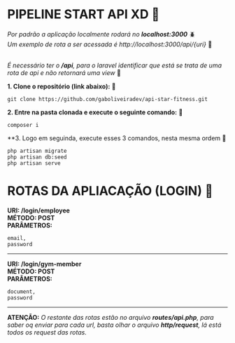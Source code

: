 # PIPELINE START API XD 🫶

*Por padrão a aplicação localmente rodará no **localhost:3000*** 🪲 <br>
*Um exemplo de rota a ser acessada é http://localhost:3000/api/{uri}* 🐗<br><br>

*É necessário ter o **/api**, para o laravel identificar que está se trata de uma rota de api e não retornará uma view* 🌵

**1. Clone o repositório (link abaixo):** 🐓
```
git clone https://github.com/gaboliveiradev/api-star-fitness.git
```

**2. Entre na pasta clonada e execute o seguinte comando:** 🐁
```
composer i
```

**3. Logo em seguinda, execute esses 3 comandos, nesta mesma ordem 🦚
```
php artisan migrate
php artisan db:seed
php artisan serve
```

# ROTAS DA APLIACAÇÃO (LOGIN) 🥤

**URI: /login/employee** <br>
**MÉTODO: POST** <br>
**PARÂMETROS:** <br>
```
email,
password
```

<hr>

**URI: /login/gym-member** <br>
**MÉTODO: POST** <br>
**PARÂMETROS:** <br>
```
document,
password
```

<hr>

**ATENÇÃO:** *O restante das rotas estão no arquivo **routes/api.php**, para saber oq enviar para cada url, basta olhar o arquivo **http/request**, lá está todos os request das rotas.*
